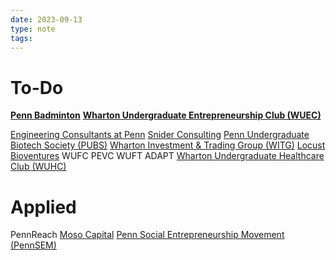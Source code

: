 ```yaml
---
date: 2023-09-13
type: note
tags: 
---
```

# To-Do
**[Penn Badminton](https://pennclubs.com/club/penn-competitive-badminton-club)**
**[Wharton Undergraduate Entrepreneurship Club (WUEC)](https://pennclubs.com/club/wharton-undergraduate-entrepreneurship-club)**

[Engineering Consultants at Penn](https://pennclubs.com/club/penn-engineering-consultants/application/679)
[Snider Consulting](https://docs.google.com/forms/d/e/1FAIpQLSczYAkTWDQI4raWyqrb4S-EyETzW4b44Z2LBz_0Ct9gMfG2JA/viewform)
[Penn Undergraduate Biotech Society (PUBS)](https://pennclubs.com/club/pubs)
[Wharton Investment & Trading Group (WITG)](http://www.pennwitg.com/)
[Locust Bioventures](https://docs.google.com/forms/d/e/1FAIpQLSftOfcEjoouJ-lGliLfryoU1RKR6SqwSAmIt17mfmoT_jOe8A/viewform)
WUFC
PEVC
WUFT
ADAPT
[Wharton Undergraduate Healthcare Club (WUHC)](https://pennclubs.com/club/wharton-undergraduate-healthcare-club/application/715)
# Applied
PennReach 
[Moso Capital](https://www.mosocap.com/)
[Penn Social Entrepreneurship Movement (PennSEM)](https://pennclubs.com/club/pennsem)